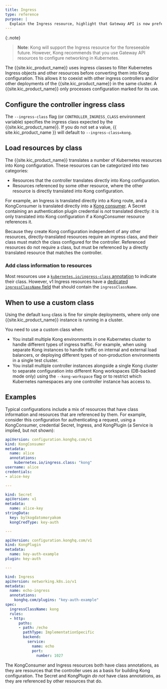 ```yaml
---
title: Ingress
type: reference
purpose: |
  Explain the Ingress resource, highlight that Gateway API is now preferred. State that we'll continue to support Ingress for the foreseeable future. Provide an Ingress definition example and talk about IngressClass
---
```


{:.note}
> **Note**: Kong will support the Ingress resource for the foreseeable future. However, Kong recommends that you use Gateway API resources to configure networking in Kubernetes.

The {{site.kic_product_name}} uses ingress classes to filter Kubernetes Ingress objects and other resources before converting them into Kong configuration. This allows it to coexist with other ingress controllers and/or other deployments of the {{site.kic_product_name}} in the same cluster. A {{site.kic_product_name}} only processes configuration marked for its use.

## Configure the controller ingress class

The `--ingress-class` flag (or `CONTROLLER_INGRESS_CLASS` environment variable) specifies the ingress class expected by the {{site.kic_product_name}}. If you do not set a value, {{ site.kic_product_name }} will default to `--ingress-class=kong`.

## Load resources by class

The {{site.kic_product_name}} translates a number of Kubernetes resources into Kong configuration. These resources can be categorized into two categories:

- Resources that the controller translates directly into Kong configuration.
- Resources referenced by some other resource, where the other resource is
  directly translated into Kong configuration.

For example, an Ingress is translated directly into a Kong route, and a KongConsumer is translated directly into a [Kong consumer](/gateway/api/admin-ee/latest/#/Consumers/list-consumer/). A Secret containing an authentication plugin credential is _not_ translated directly: it is only translated into Kong configuration if a KongConsumer resource references it.

Because they create Kong configuration independent of any other resources,
directly-translated resources require an ingress class, and their class must
match the class configured for the controller. Referenced resources do not
require a class, but must be referenced by a directly translated resource
that matches the controller.

### Add class information to resources

Most resources use a [`kubernetes.io/ingress-class` annotation][class-annotation]
to indicate their class. However, v1 Ingress resources have a [dedicated `ingressClassName` field][ingress-class-name] that should contain the `ingressClassName`.

## When to use a custom class

Using the default `kong` class is fine for simple deployments, where only one
{{site.kic_product_name}} instance is running in a cluster.

You need to use a custom class when:

- You install multiple Kong environments in one Kubernetes cluster to handle
  different types of ingress traffic. For example, when using separate Kong instances
  to handle traffic on internal and external load balancers, or deploying
  different types of non-production environments in a single test cluster.
- You install multiple controller instances alongside a single Kong cluster to
  separate configuration into different Kong workspaces (DB-backed mode only) using the
  `--kong-workspace` flag or to restrict which Kubernetes namespaces any one
  controller instance has access to.

## Examples

Typical configurations include a mix of resources that have class
information and resources that are referenced by them. For example, consider
this configuration for authenticating a request, using a KongConsumer,
credential Secret, Ingress, and KongPlugin (a Service is implied, but not
shown):

```yaml
apiVersion: configuration.konghq.com/v1
kind: KongConsumer
metadata:
  name: alice
  annotations:
    kubernetes.io/ingress.class: "kong"
username: alice
credentials:
- alice-key

---

kind: Secret
apiVersion: v1
metadata:
  name: alice-key
stringData:
  key: bylkogdatomoryakom
  kongCredType: key-auth

---

apiVersion: configuration.konghq.com/v1
kind: KongPlugin
metadata:
  name: key-auth-example
plugin: key-auth

---

kind: Ingress
apiVersion: networking.k8s.io/v1
metadata:
  name: echo-ingress
  annotations:
    konghq.com/plugins: "key-auth-example"
spec:
  ingressClassName: kong
  rules:
  - http:
      paths:
      - path: /echo
        pathType: ImplementationSpecific
        backend:
          service:
            name: echo
            port:
              number: 1027

```

The KongConsumer and Ingress resources both have class annotations, as they are
resources that the controller uses as a basis for building Kong configuration.
The Secret and KongPlugin _do not_ have class annotations, as they are
referenced by other resources that do.

[class-annotation]:/kubernetes-ingress-controller/{{page.kong_version}}/reference/annotations/#kubernetesioingressclass
[ingress-class-name]:https://kubernetes.io/docs/concepts/services-networking/ingress/#deprecated-annotation
